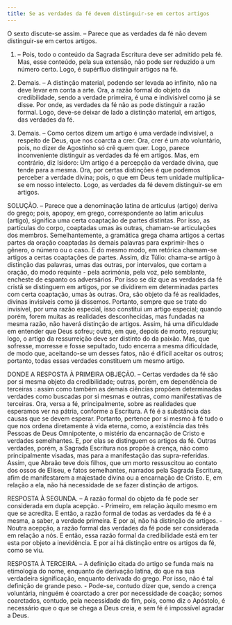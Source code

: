 ```yaml
---
title: Se as verdades da fé devem distinguir-se em certos artigos
---
```


O sexto discute-se assim. – Parece que as verdades da fé não devem distinguir-se em certos artigos.  

1. – Pois, todo o conteúdo da Sagrada Escritura deve ser admitido pela fé. Mas, esse conteúdo, pela sua extensão, não pode ser reduzido a um número certo. Logo, é supérfluo distinguir artigos na fé.  

2. Demais. – A distinção material, podendo ser levada ao infinito, não na deve levar em conta a arte. Ora, a razão formal do objeto da credibilidade, sendo a verdade primeira, é uma e indivisível como já se disse. Por onde, as verdades da fé não as pode distinguir a razão formal. Logo, deve-se deixar de lado a distinção material, em artigos, das verdades da fé.  

3. Demais. – Como certos dizem um artigo é uma verdade indivisível, a respeito de Deus, que nos coarcta a crer. Ora, crer é um ato voluntário, pois, no dizer de Agostinho só crê quem quer. Logo, parece inconveniente distinguir as verdades da fé em artigos.  Mas, em contrário, diz Isidoro: Um artigo é a percepção da verdade divina, que tende para a mesma. Ora, por certas distinções é que podemos perceber a verdade divina; pois, o que em Deus tem unidade multiplica-se em nosso intelecto. Logo, as verdades da fé devem distinguir-se em artigos.  

SOLUÇÃO. – Parece que a denominação latina de articulus (artigo) deriva do grego; pois, apopoy, em grego, correspondente ao latim ariiculus (artigo), significa uma certa coaptação de partes distintas. Por isso, as partículas do corpo, coaptadas umas às outras, chamam-se articulações dos membros. Semelhantemente, a gramática grega chama artigos a certas partes da oração coaptadas às demais palavras para exprimir-lhes o gênero, o número ou o caso. E do mesmo modo, em retórica chamam-se artigos a certas coaptações de partes. Assim, diz Túlio: chama-se artigo à distinção das palavras, umas das outras, por intervalos, que cortam a oração, do modo requinte - pela acrimónia, pela voz, pelo semblante, encheste de espanto os adversários.  Por isso se diz que as verdades da fé cristã se distinguem em artigos, por se dividirem em determinadas partes com certa coaptação, umas às outras. Ora, são objeto da fé as realidades, divinas invisíveis como já dissemos. Portanto, sempre que se trate do invisível, por uma razão especial, isso constitui um artigo especial; quando porém, forem muitas as realidades desconhecidas, mas fundadas na mesma razão, não haverá distinção de artigos. Assim, há uma dificuldade em entender que Deus sofreu; outra, em que, depois de morto, ressurgiu; logo, o artigo da ressurreição deve ser distinto do da paixão. Mas, que sofresse, morresse e fosse sepultado, tudo encerra a mesma dificuldade, de modo que, aceitando-se um desses fatos, não é difícil aceitar os outros; portanto, todas essas verdades constituem um mesmo artigo.  

DONDE A RESPOSTA À PRIMEIRA OBJEÇÃO. – Certas verdades da fé são por si mesma objeto da credibilidade; outras, porém, em dependência de terceiras : assim como também as demais ciências propõem determinadas verdades como buscadas por si mesmas e outras, como manifestativas de terceiras. Ora, versa a fé, principalmente, sobre as realidades que esperamos ver na pátria, conforme a Escritura. A fé é a substância das causas que se devem esperar. Portanto, pertence por si mesmo à fé tudo o que nos ordena diretamente à vida eterna, como, a existência das três Pessoas de Deus Omnipotente, o mistério da encarnação de Cristo e verdades semelhantes. E, por elas se distinguem os artigos da fé. Outras verdades, porém, a Sagrada Escritura nos propõe à crença, não como principalmente visadas, mas para a manifestação das supra-referidas. Assim, que Abraão teve dois filhos, que um morto ressuscitou ao contato dos ossos de Eliseu, e fatos semelhantes, narrados pela Sagrada Escritura, afim de manifestarem a majestade divina ou a encarnação de Cristo. E, em relação a ela, não há necessidade de se fazer distinção de artigos.  

RESPOSTA À SEGUNDA. – A razão formal do objeto da fé pode ser considerada em dupla acepção. - Primeiro, em relação àquilo mesmo em que se acredita. E então, a razão formal de todas as verdades da fé é a mesma, a saber, a verdade primeira. E por aí, não há distinção de artigos. - Noutra acepção, a razão formal das verdades da fé pode ser considerada em relação a nós. E então, essa razão formal da credibilidade está em ter esta por objeto a inevidência. E por aí há distinção entre os artigos da fé, como se viu.  

RESPOSTA À TERCEIRA. – A definição citada do artigo se funda mais na etimologia do nome, enquanto de derivação latina, do que na sua verdadeira significação, enquanto derivada do grego. Por isso, não é tal definição de grande peso. - Pode-se, contudo dizer que, sendo a crença voluntária, ninguém é coarctado a crer por necessidade de coação; somos coarctados, contudo, pela necessidade do fim, pois, como diz o Apóstolo, é necessário que o que se chega a Deus creia, e sem fé é impossível agradar a Deus.